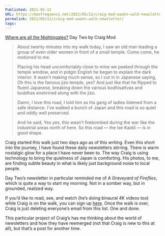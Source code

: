 ```yaml
---
Published: 2021-05-12
URL: https://maxfrequency.net/2021/05/12/craig-mod-waatn-walk-newsletter/
permalink: 2021/05/12/craig-mod-waatn-walk-newsletter/
tags:
---
```

[Where are all the Nightingales?](https://t.co/PSirMeKgzd?amp=1) Day Two by Craig Mod

> About twenty minutes into my walk today, I saw an old man leading a group of even older women in front of a small temple. Come come, he motioned to me.
> 
> Placing his head uncomfortably close to mine we peeked through the temple window, and in pidgin English he began to explain the dark interior. It wasn’t making much sense, so I cut in in Japanese saying, Oh this is the famous jizo temple, yes? And just like that he flipped to fluent Japanese, breaking down the various bodhisattvas and buddhas enshrined along with the jizo.
> 
> Damn, I love this road, I told him as his gang of ladies listened from a safe distance. I’ve walked a bunch of Japan and this road is so quiet and oddly well preserved.
> 
> And he said, Yes yes, this wasn’t firebombed during the war like the industrial areas north of here. So this road — the Ise Kaidō — is in good shape.

Craig started this walk just two days ago as of this writing. Even this short into the journey, I have found these daily newsletters stirring. There is warm nostalgic glow for a place I have never been to. The way Craig is using technology to bring the quietness of Japan is comforting. His photos, to me, are finding subtle beauty in what is likely just background noise to local people. 

Day Two’s newsletter in particular reminded me of *A Graveyard of Fireflies*, which is quite a way to start my morning. Not in a somber way, but in grounded, realized way.

If you’d like to read, see, and watch (he’s doing binaural 4K videos too) while Craig is on the walk, you can sign up [here](https://t.co/PSirMeKgzd?amp=1). Once the walk is over, Craig is just deleting everyone’s email from this list. One and done.

This particular project of Craig’s has me thinking about the world of newsletters and how they have reemerged (not that Craig is new to this at all), but that’s a post for another time.